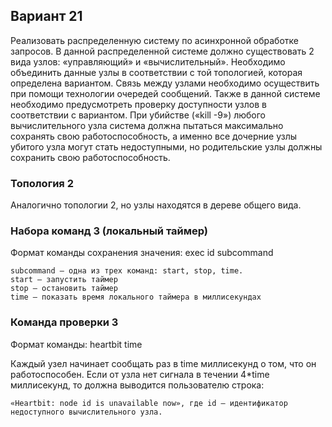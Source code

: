 ## Вариант 21

Реализовать распределенную систему по асинхронной обработке запросов. В данной распределенной системе должно существовать 2 вида узлов: «управляющий» и «вычислительный». Необходимо объединить данные узлы в соответствии с той топологией, которая определена вариантом. Связь между узлами необходимо осуществить при помощи технологии очередей сообщений. Также в данной системе необходимо предусмотреть проверку доступности узлов в соответствии с вариантом. При убийстве («kill -9») любого вычислительного узла система должна пытаться максимально сохранять свою работоспособность, а именно все дочерние узлы убитого узла могут стать недоступными, но родительские узлы должны сохранить свою работоспособность.


### Топология 2

Аналогично топологии 2, но узлы находятся в дереве общего вида.

### Набора команд 3 (локальный таймер)

Формат команды сохранения значения: exec id subcommand

```
subcommand – одна из трех команд: start, stop, time.
start – запустить таймер
stop – остановить таймер
time – показать время локального таймера в миллисекундах
```

 ### Команда проверки 3

Формат команды: heartbit time

Каждый узел начинает сообщать раз в time миллисекунд о том, что он работоспособен. Если от
узла нет сигнала в течении 4*time миллисекунд, то должна выводится пользователю строка:
```
«Heartbit: node id is unavailable now», где id – идентификатор недоступного вычислительного узла.
```